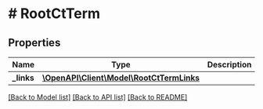 # # RootCtTerm

## Properties

Name | Type | Description | Notes
------------ | ------------- | ------------- | -------------
**_links** | [**\OpenAPI\Client\Model\RootCtTermLinks**](RootCtTermLinks.md) |  | [optional]

[[Back to Model list]](../../README.md#models) [[Back to API list]](../../README.md#endpoints) [[Back to README]](../../README.md)
